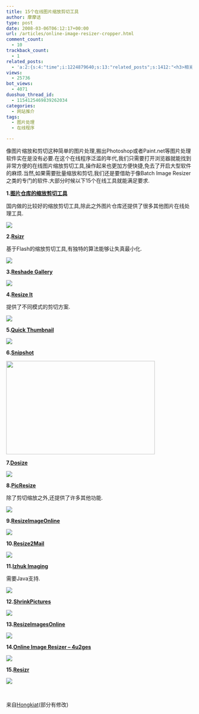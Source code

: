 ```yaml
---
title: 15个在线图片缩放剪切工具
author: 摩摩诘
type: post
date: 2008-03-06T06:12:17+00:00
url: /articles/online-image-resizer-cropper.html
comment_count:
  - 10
trackback_count:
  - 1
related_posts:
  - 'a:2:{s:4:"time";i:1224879640;s:13:"related_posts";s:1412:"<h3>相关日志</h3><ul class="related_post"><li><a href="http://www.digglife.cn/articles/enhance-mobile-phone-pics.html" title="如何提高手机照片的质量">如何提高手机照片的质量</a></li><li><a href="http://www.digglife.cn/articles/improve-your-image-online.html" title="在线一键优化你的照片">在线一键优化你的照片</a></li><li><a href="http://www.digglife.cn/articles/online-business-cards-produced-fackbook-and-myspace.html" title="在线制作Fackbook和Myspace名片">在线制作Fackbook和Myspace名片</a></li><li><a href="http://www.digglife.cn/articles/megmypic.html" title="你也可以上国际知名杂志封面:MagMyPic">你也可以上国际知名杂志封面:MagMyPic</a></li><li><a href="http://www.digglife.cn/articles/round-pic.html" title="归来:在线给图片加上圆角效果Round Pic">归来:在线给图片加上圆角效果Round Pic</a></li><li><a href="http://www.digglife.cn/articles/%e5%9c%a8%e7%ba%bf%e7%a8%8b%e5%ba%8f%e7%ae%80%e5%8d%95%e6%98%93%e7%94%a8%e7%9a%84%e5%9c%a8%e7%ba%bf%e5%9b%be%e7%89%87%e7%bc%96%e8%be%91%e5%99%a8wiredness.html" title="在线程序:简单易用的在线图片编辑器Wiredness">在线程序:简单易用的在线图片编辑器Wiredness</a></li><li><a href="http://www.digglife.cn/articles/free-photoshop-brush.html" title="免费下载900多个Photoshop笔刷">免费下载900多个Photoshop笔刷</a></li></ul>";}'
views:
  - 25736
bot_views:
  - 4071
duoshuo_thread_id:
  - 1154125469839262034
categories:
  - 网站推介
tags:
  - 图片处理
  - 在线程序

---
```

像图片缩放和剪切这种简单的图片处理,搬出Photoshop或者Paint.net等图片处理软件实在是没有必要.在这个在线程序泛滥的年代,我们只需要打开浏览器就能找到非常方便的在线图片缩放剪切工具,操作起来也更加方便快捷,免去了开启大型软件的麻烦.当然,如果需要批量缩放和剪切,我们还是要借助于像Batch Image Resizer之类的专门的软件.大部分时候以下15个在线工具就能满足要求.

<!--more-->

**1.**<a title="图片仓库的缩放剪切工具" href="http://pic.sdodo.com/tool/picadjust/" target="_blank"><strong>图片仓库的缩放剪切工具</strong></a>

国内做的比较好的缩放剪切工具,除此之外图片仓库还提供了很多其他图片在线处理工具.

 ![][1]

**2.**<a title="Rsizr" href="http://rsizr.com/" target="_blank"><strong>Rsizr</strong></a>

基于Flash的缩放剪切工具,有独特的算法能够让失真最小化.

 ![][2]

**3.**[**Reshade Gallery**][3]

 ![][4]

**4.**[**Resize It**][5]

提供了不同模式的剪切方案.

 ![][6]

**5.**[**Quick Thumbnail**][7]

 ![][8]

**6.**[**Snipshot**][9]

 <img src="http://digglife.qiniudn.com/qiniu/2468/image/8845a369342f8c07ea29d0da0f86f6ca.jpg" width="400" height="251" />

**7.**[**Dosize**][10]

 ![][11]

**8.**[**PicResize**][12]

除了剪切缩放之外,还提供了许多其他功能.

 ![][13]

**9.**[**ResizeImageOnline**][14]

 ![][15]

**10.**[**Resize2Mail**][16]

 ![][17]

**11.**[**Izhuk Imaging**][18]

需要Java支持.

 ![][19]

**12.**[**ShrinkPictures**][20]

 ![][21]

**13.**[**ResizeImagesOnline**][22]

 ![][23]

**14.**[**Online Image Resizer &#8211; 4u2ges**][24]

 ![][25]

**15.**<a title="Resizr" href="http://resizr.lord-lance.com/" target="_blank"><strong>Resizr</strong></a>

 ![][26]

&#160;

来自<a href="http://www.hongkiat.com/blog/resize-your-images-online-without-photoshop/" target="_blank">Hongkiat</a>(部分有修改)

 [1]: http://digglife.qiniudn.com/qiniu/2468/image/e2fd335db96bebc80133847466cc7ced.jpg
 [2]: http://digglife.qiniudn.com/qiniu/2468/image/b12572f096ad17eca7911f18d32e3fb6.jpg
 [3]: http://reshade.com/
 [4]: http://digglife.qiniudn.com/qiniu/2468/image/d5bd132f3768c2982882fbb0d2424743.jpg
 [5]: http://www.resize.it/
 [6]: http://digglife.qiniudn.com/qiniu/2468/image/914684ed4aa316a8df296788d0ac86ac.jpg
 [7]: http://quickthumbnail.com/
 [8]: http://digglife.qiniudn.com/qiniu/2468/image/9b2e5cb58f24ccd5b15c6c6dc2152aca.jpg
 [9]: http://snipshot.com/
 [10]: http://www.dosize.com/
 [11]: http://digglife.qiniudn.com/qiniu/2468/image/674cc21d6d2188c0fb8e9a7b5133135f.jpg
 [12]: http://gui.picresize.com/picresize2/
 [13]: http://digglife.qiniudn.com/qiniu/2468/image/681f5c644983947fae4dcb023531a190.jpg
 [14]: http://www.resizeyourimage.com/
 [15]: http://digglife.qiniudn.com/qiniu/2468/image/454839cc976f1f8b15c0605af94ebdd7.jpg
 [16]: http://www.resize2mail.com/
 [17]: http://digglife.qiniudn.com/qiniu/2468/image/4f2a9f8b8983b8cce14cb8d103ffcc53.jpg
 [18]: http://www.izhuk.com/imaging/
 [19]: http://digglife.qiniudn.com/qiniu/2468/image/4f9d23b0d546437c44639f84f8c5d019.jpg
 [20]: http://www.shrinkpictures.com/
 [21]: http://digglife.qiniudn.com/qiniu/2468/image/874c65ee28e0595cffe05302564e7bf7.jpg
 [22]: http://www.resizeimagesonline.com/
 [23]: http://digglife.qiniudn.com/qiniu/2468/image/b3d477c71973ed0a6358875fadfb2785.jpg
 [24]: http://www.resizeimage.4u2ges.com/index.asp
 [25]: http://digglife.qiniudn.com/qiniu/2468/image/f8d91121894b7499b2ac209103fcf602.jpg
 [26]: http://digglife.qiniudn.com/qiniu/2468/image/d008b570fabc6ebb7bed198e8f4fe096.jpg